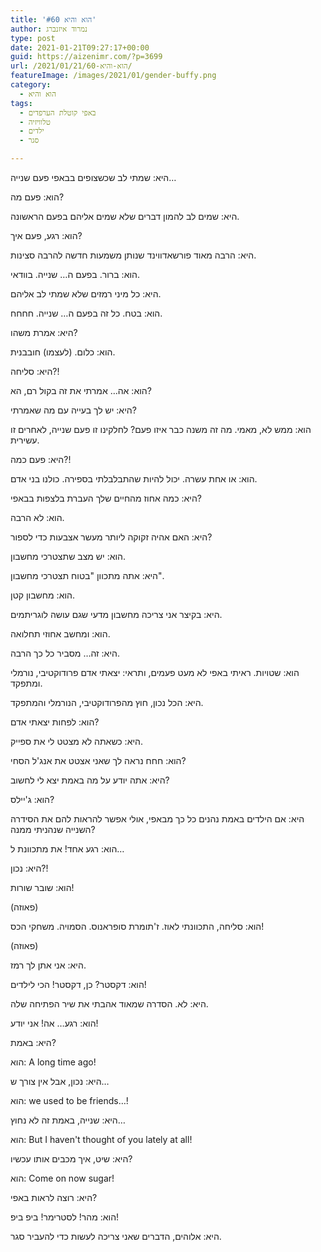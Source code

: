 ```yaml
---
title: 'הוא והיא #60'
author: נמרוד איזנברג
type: post
date: 2021-01-21T09:27:17+00:00
guid: https://aizenimr.com/?p=3699
url: /2021/01/21/הוא-והיא-60/
featureImage: /images/2021/01/gender-buffy.png
category:
  - הוא והיא
tags:
  - באפי קוטלת הערפדים
  - טלוויזיה
  - ילדים
  - סגר

---
```

היא: שמתי לב שכשצופים בבאפי פעם שנייה&#8230;

הוא: פעם מה?

היא: שמים לב להמון דברים שלא שמים אליהם בפעם הראשונה.

הוא: רגע, פעם איך?

היא: הרבה מאוד פורשאדווינד שנותן משמעות חדשה להרבה סצינות.

הוא: ברור. בפעם ה&#8230; שנייה. בוודאי.

היא: כל מיני רמזים שלא שמתי לב אליהם.

הוא: בטח. כל זה בפעם ה&#8230; שנייה. חחחח.

היא: אמרת משהו?

הוא: כלום. (לעצמו) חובבנית.

היא: סליחה?!

הוא: אה&#8230; אמרתי את זה בקול רם, הא?

היא: יש לך בעייה עם מה שאמרתי?

הוא: ממש לא, מאמי. מה זה משנה כבר איזו פעם? לחלקינו זו פעם שנייה, לאחרים זו עשירית.

היא: פעם כמה?!

הוא: או אחת עשרה. יכול להיות שהתבלבלתי בספירה. כולנו בני אדם.

היא: כמה אחוז מהחיים שלך העברת בלצפות בבאפי?

הוא: לא הרבה.

היא: האם אהיה זקוקה ליותר מעשר אצבעות כדי לספור?

הוא: יש מצב שתצטרכי מחשבון.

היא: אתה מתכוון "בטוח תצטרכי מחשבון".

הוא: מחשבון קטן.

היא: בקיצר אני צריכה מחשבון מדעי שגם עושה לוגריתמים.

הוא: ומחשב אחוזי תחלואה.

היא: זה&#8230; מסביר כל כך הרבה.

הוא: שטויות. ראיתי באפי לא מעט פעמים, ותראי: יצאתי אדם פרודוקטיבי, נורמלי ומתפקד.

היא: הכל נכון, חוץ מהפרודוקטיבי, הנורמלי והמתפקד.

הוא: לפחות יצאתי אדם?

היא: כשאתה לא מצטט לי את ספייק.

הוא: חחח נראה לך שאני אצטט את אנג'ל הסחי?

היא: אתה יודע על מה באמת יצא לי לחשוב?

הוא: ג'יילס?

היא: אם הילדים באמת נהנים כל כך מבאפי, אולי אפשר להראות להם את הסידרה השנייה שנהניתי ממנה?

הוא: רגע אחד! את מתכוונת ל&#8230;

היא: נכון?!

הוא: שובר שורות!

(פאוזה)

הוא: סליחה, התכוונתי לאוז. ז'תומרת סופראנוס. הסמויה. משחקי הכס!

(פאוזה)

היא: אני אתן לך רמז.

הוא: דקסטר? כן, דקסטר! הכי לילדים!

היא: לא. הסדרה שמאוד אהבתי את שיר הפתיחה שלה.

הוא: רגע&#8230; אה! אני יודע!

היא: באמת?

הוא: A long time ago!

היא: נכון, אבל אין צורך ש&#8230;

הוא: we used to be friends&#8230;!

היא: שנייה, באמת זה לא נחוץ&#8230;

הוא: But I haven't thought of you lately at all!

היא: שיט, איך מכבים אותו עכשיו?

הוא: Come on now sugar!

היא: רוצה לראות באפי?

הוא: מהר! לסטרימר! ביפ ביפ!

היא: אלוהים, הדברים שאני צריכה לעשות כדי להעביר סגר.

&nbsp;